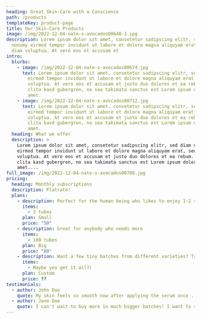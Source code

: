```yaml
---
heading: Great Skin-Care with a Conscience
path: /products
templateKey: product-page
title: Our Skin-Care Products
image: /img/2022-12-04-nate-s-avocados00648-1.jpg
description: Lorem ipsum dolor sit amet, consetetur sadipscing elitr, sed diam
  nonumy eirmod tempor invidunt ut labore et dolore magna aliquyam erat, sed
  diam voluptua. At vero eos et accusam et
intro:
  blurbs:
    - image: /img/2022-12-04-nate-s-avocados00674.jpg
      text: Lorem ipsum dolor sit amet, consetetur sadipscing elitr, sed diam nonumy
        eirmod tempor invidunt ut labore et dolore magna aliquyam erat, sed diam
        voluptua. At vero eos et accusam et justo duo dolores et ea rebum. Stet
        clita kasd gubergren, no sea takimata sanctus est Lorem ipsum dolor sit
        amet.
    - image: /img/2022-12-04-nate-s-avocados00712.jpg
      text: Lorem ipsum dolor sit amet, consetetur sadipscing elitr, sed diam nonumy
        eirmod tempor invidunt ut labore et dolore magna aliquyam erat, sed diam
        voluptua. At vero eos et accusam et justo duo dolores et ea rebum. Stet
        clita kasd gubergren, no sea takimata sanctus est Lorem ipsum dolor sit
        amet.
  heading: What we offer
  description: >
    Lorem ipsum dolor sit amet, consetetur sadipscing elitr, sed diam nonumy
    eirmod tempor invidunt ut labore et dolore magna aliquyam erat, sed diam
    voluptua. At vero eos et accusam et justo duo dolores et ea rebum. Stet
    clita kasd gubergren, no sea takimata sanctus est Lorem ipsum dolor sit
    amet....
full_image: /img/2022-12-04-nate-s-avocados00708.jpg
pricing:
  heading: Monthly subscriptions
  description: Flatrate!
  plans:
    - description: Perfect for the human being who likes to enjoy 1-2 sessions per day.
      items:
        - 3 tubes
      plan: Small
      price: "50"
    - description: Great for anybody who needs more
      items:
        - 100 tubes
      plan: Big
      price: "80"
    - description: Want a few tiny batches from different varieties? Try our custom plan
      items:
        - Maybe you get it all?!
      plan: Custom
      price: ??
testimonials:
  - author: John Doe
    quote: My skin feels so smooth now after applying the serum once .. only once ;)
  - author: Jane Doe
    quote: I can't wait to buy more in much bigger batches! I want to swim in it.
---
```

